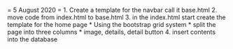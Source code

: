 
= 5 August 2020 =
	1. Create a template for the navbar call it base.html
	2. move code from index.html to base.html
	3. in the index.html start create the template for the home page
		* Using the bootstrap grid system
		* split the page into three columns
		* image, details, detail button
	4. insert contents into the database 
